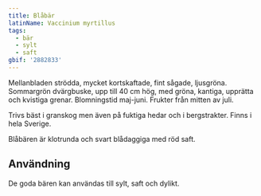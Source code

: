```yaml
---
title: Blåbär
latinName: Vaccinium myrtillus
tags:
  - bär
  - sylt
  - saft
gbif: '2882833'
---
```


Mellanbladen strödda, mycket kortskaftade, fint sågade, ljusgröna. Sommargrön dvärgbuske, upp till 40 cm hög, med gröna, kantiga, upprätta och kvistiga grenar. Blomningstid maj-juni. Frukter från mitten av juli.

Trivs bäst i granskog men även på fuktiga hedar och i bergstrakter. Finns i hela Sverige.

Blåbären är klotrunda och svart blådaggiga med röd saft.

## Användning

De goda bären kan användas till sylt, saft och dylikt.
